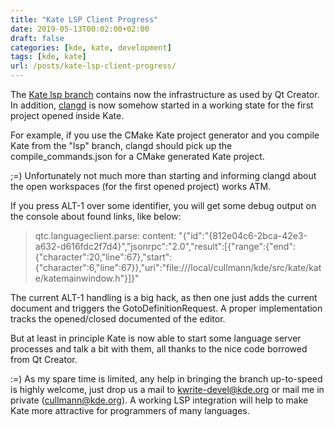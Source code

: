 ```yaml
---
title: "Kate LSP Client Progress"
date: 2019-05-13T00:02:00+02:00
draft: false
categories: [kde, kate, development]
tags: [kde, kate]
url: /posts/kate-lsp-client-progress/
---
```


The [Kate lsp branch](https://cgit.kde.org/kate.git/log/?h=lsp) contains now the infrastructure as used by Qt Creator.
In addition, [clangd](https://clang.llvm.org/extra/clangd/) is now somehow started in a working state for the first project opened inside Kate.

For example, if you use the CMake Kate project generator and you compile Kate from the "lsp" branch, clangd should pick up the compile_commands.json for a CMake generated Kate project.

;=) Unfortunately not much more than starting and informing clangd about the open workspaces (for the first opened project) works ATM.

If you press ALT-1 over some identifier, you will get some debug output on the console about found links, like below:

> qtc.languageclient.parse:   content:  "{\"id\":\"{812e04c6-2bca-42e3-a632-d616fdc2f7d4}\",\"jsonrpc\":\"2.0\",\"result\":[{\"range\":{\"end\":{\"character\":20,\"line\":67},\"start\":{\"character\":6,\"line\":67}},\"uri\":\"file:///local/cullmann/kde/src/kate/kate/katemainwindow.h\"}]}"

The current ALT-1 handling is a big hack, as then one just adds the current document and triggers the GotoDefinitionRequest.
A proper implementation tracks the opened/closed documented of the editor.

But at least in principle Kate is now able to start some language server processes and talk a bit with them, all thanks to the nice code borrowed from Qt Creator.

:=) As my spare time is limited, any help in bringing the branch up-to-speed is highly welcome, just drop us a mail to [kwrite-devel@kde.org](mailto:kwrite-devel@kde.org) or mail me in private ([cullmann@kde.org](mailto:cullmann@kde.org)).
A working LSP integration will help to make Kate more attractive for programmers of many languages.
